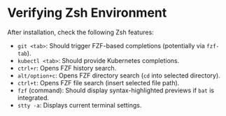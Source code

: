 # Verifying Zsh Environment

After installation, check the following Zsh features:

-   `git <tab>`: Should trigger FZF-based completions (potentially via `fzf-tab`).
-   `kubectl <tab>`: Should provide Kubernetes completions.
-   `ctrl+r`: Opens FZF history search.
-   `alt/option+c`: Opens FZF directory search (`cd` into selected directory).
-   `ctrl+t`: Opens FZF file search (insert selected file path).
-   `fzf` (command): Should display syntax-highlighted previews if `bat` is integrated.
-   `stty -a`: Displays current terminal settings.
